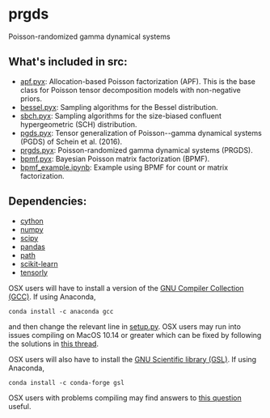 # prgds
Poisson-randomized gamma dynamical systems

## What's included in src:

* [apf.pyx](src/apf/base/apf.pyx): Allocation-based Poisson factorization (APF). This is the base class for Poisson tensor decomposition models with non-negative priors.
* [bessel.pyx](src/apf/base/bessel.pyx): Sampling algorithms for the Bessel distribution.
* [sbch.pyx](src/apf/base/sbch.pyx): Sampling algorithms for the size-biased confluent hypergeometric (SCH) distribution.
* [pgds.pyx](src/apf/models/pgds.pyx): Tensor generalization of Poisson--gamma dynamical systems (PGDS) of Schein et al. (2016).
* [prgds.pyx](src/apf/models/prgds.pyx): Poisson-randomized gamma dynamical systems (PRGDS).
* [bpmf.pyx](src/apf/models/bpmf.pyx): Bayesian Poisson matrix factorization (BPMF).
* [bpmf_example.ipynb](src/notebooks/bpmf_example.ipynb): Example using BPMF for count or matrix factorization.

## Dependencies:
* [cython](https://cython.org/)
* [numpy](https://www.numpy.org/)
* [scipy](https://www.scipy.org/)
* [pandas](https://pandas.pydata.org/)
* [path](https://anaconda.org/anaconda/path.py)
* [scikit-learn](https://scikit-learn.org/stable/)
* [tensorly](http://tensorly.org/stable/index.html)

OSX users will have to install a version of the [GNU Compiler Collection (GCC)](https://gcc.gnu.org/). If using Anaconda,
```
conda install -c anaconda gcc
```
and then change the relevant line in [setup.py](src/setup.py). OSX users may run into issues  compiling on MacOS 10.14 or greater which can be fixed by following the solutions in [this thread](https://stackoverflow.com/questions/52509602/cant-compile-c-program-on-a-mac-after-upgrade-to-mojave).

OSX users will also have to install the [GNU Scientific library (GSL)](https://www.gnu.org/software/gsl/doc/html/rng.html). If using Anaconda,
```
conda install -c conda-forge gsl
```

OSX users with problems compiling may find answers to [this question](https://stackoverflow.com/questions/54776301/cython-prange-is-repeating-not-parallelizing) useful.
